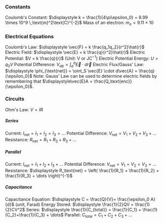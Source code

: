 ### Constants
Coulomb's Constant: $\displaystyle k = \frac{1}{4\pi\epsilon_0} = 8.99 \times 10^9 \,\text{m}^2\text{C}^{-2}$
Mass of an electron: $m_e = 9.11 \times 10$
### Electrical Equations
Coulomb's Law: $\displaystyle \vec{F} = k \frac{q_1q_2}{r^2}\hat{r}$
Electric Field: $\displaystyle \vec{E} = k \frac{q}{r^2}\hat{r}$
Electric Potential: $V = k \frac{q}{r}$ (Unit: V or JC$^{-1}$)
Electric Potential Energy: $\displaystyle U = q_0V$
Potential Difference: $\displaystyle V_{ab} = \int_a^b\vec{E} \cdot d\vec{r}$
Electric Flux/Gauss' Law: $\displaystyle \phi_{\text{net}} = \oint_S \vec{E} \cdot d\vec{A} = \frac{q}{\epsilon_0}$
Note: Gauss' Law can be used to determine electric fields by remembering that $\displaystyle\vec{E}A = \frac{Q_\text{enc}}{\epsilon_0}$.
### Circuits
Ohm's Law: $\displaystyle V = IR$
##### Series
Current: $\displaystyle I_{\text{net}} = I_1 = I_2 = I_3 = \dots$
Potential Difference: $\displaystyle V_{\text{net}} = V_1 + V_2 + V_3 + \dots$
Resistance: $\displaystyle R_\text{net} = R_1 + R_2 + R_3 + \dots$
##### Parallel
Current: $I_\text{net} = I_1 + I_2 + I_3 + \dots$
Potential Difference: $V_\text{net} = V_1 = V_2 = V_3 = \dots$
Resistance: $\displaystyle R_\text{net} = \left( \frac{1}{R_1} + \frac{1}{R_2} + \frac{1}{R_3} + \dots \right)^{-1}$
##### Capacitance
Capacitance Equation: $\displaystyle C = \frac{Q}{V}= \frac{\epsilon_0 A}{d}$ (unit, Farad)
Energy Stored: $\displaystyle \frac{1}{2}QV = \frac{1}{2}CV^2$
Series: $\displaystyle \frac{1}{C_{total}} = \frac{1}{C_1} + \frac{1}{C_2}+\frac{1}{C_3} + \dots$
Parallel: $C_\text{total} = C_1 + C_2 + C_3 + \dots$
